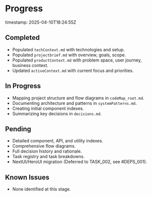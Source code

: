 # Progress
timestamp: 2025-04-10T18:24:55Z

## Completed
- Populated `techContext.md` with technologies and setup.
- Populated `projectbrief.md` with overview, goals, scope.
- Populated `productContext.md` with problem space, user journey, business context.
- Updated `activeContext.md` with current focus and priorities.

## In Progress
- Mapping project structure and flow diagrams in `codeMap_root.md`.
- Documenting architecture and patterns in `systemPatterns.md`.
- Creating initial component indexes.
- Summarizing key decisions in `decisions.md`.

## Pending
- Detailed component, API, and utility indexes.
- Comprehensive flow diagrams.
- Full decision history and rationale.
- Task registry and task breakdowns.
- NextUI/HeroUI migration (Deferred to TASK_002, see #DEPS_001).

## Known Issues
- None identified at this stage.
